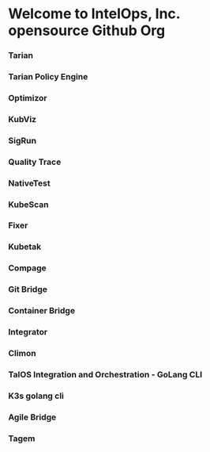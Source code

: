 # Welcome to IntelOps, Inc. opensource Github Org


### Tarian

### Tarian Policy Engine

### Optimizor

### KubViz

### SigRun

### Quality Trace

### NativeTest 

### KubeScan

### Fixer

### Kubetak

### Compage 

### Git Bridge

### Container Bridge

### Integrator 

### Climon

### TalOS Integration and Orchestration - GoLang CLI

### K3s golang cli

### Agile Bridge

### Tagem
